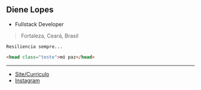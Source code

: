 ## Diene Lopes
- Fullstack Developer
> Fortaleza, Ceará, Brasil

```
Resiliencia sempre...
```

```html
<head class="teste">mó paz</head>
```

---
- [Site/Curriculo](https://dienelopes.github.io)
- [Instagram](https://instagram.com/dienelops)
